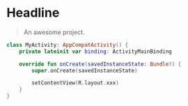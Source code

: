# Headline

> An awesome project.

```kotlin
class MyActivity: AppCompatActivity() {
    private lateinit var binding: ActivityMainBinding

    override fun onCreate(savedInstanceState: Bundle?) {
        super.onCreate(savedInstanceState)

        setContentView(R.layout.xxx)
    }
}
```
